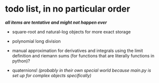 # todo list, in no particular order

***all items are tentative and might not happen ever***

- square-root and natural-log objects for more exact storage

- polynomial long division

- manual approximation for derivatives and integrals using the limit definition and riemann sums (for functions that are literally functions in python)?

- quaternions! *(probably in their own special world because main.py is set up for complex objects specifically)*